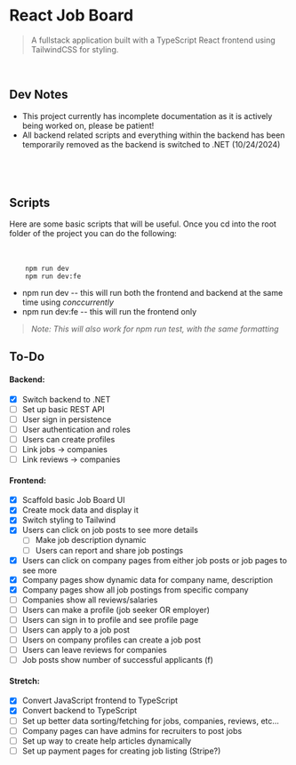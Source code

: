 # React Job Board  

> A fullstack application built with a TypeScript React frontend using TailwindCSS for styling. 

&nbsp;
## Dev Notes

+ This project currently has incomplete documentation as it is actively being worked on, please be patient!
+ All backend related scripts and everything within the backend has been temporarily removed as the backend is switched to .NET (10/24/2024)

&nbsp;
---
## Scripts
Here are some basic scripts that will be useful. Once you cd into the root folder of the project you can do the following:
&nbsp;  
&nbsp;  
&nbsp;  

```
    npm run dev
    npm run dev:fe
```
+ npm run dev -- this will run both the frontend and backend at the same time using _conccurrently_
+ npm run dev:fe -- this will run the frontend only
&nbsp;
>_Note: This will also work for npm run test, with the same formatting_



## To-Do  
#### Backend:
- [x] Switch backend to .NET
- [ ] Set up basic REST API
- [ ] User sign in persistence
- [ ] User authentication and roles
- [ ] Users can create profiles
- [ ] Link jobs -> companies
- [ ] Link reviews -> companies

#### Frontend:
- [x] Scaffold basic Job Board UI
- [x] Create mock data and display it
- [x] Switch styling to Tailwind
- [x] Users can click on job posts to see more details
    - [ ] Make job description dynamic
    - [ ] Users can report and share job postings
- [x] Users can click on company pages from either job posts or job pages to see more
- [x] Company pages show dynamic data for company name, description
- [x] Company pages show all job postings from specific company
- [ ] Companies show all reviews/salaries
- [ ] Users can make a profile (job seeker OR employer)
- [ ] Users can sign in to profile and see profile page
- [ ] Users can apply to a job post
- [ ] Users on company profiles can create a job post
- [ ] Users can leave reviews for companies
- [ ] Job posts show number of successful applicants (f)

#### Stretch:  
- [x] Convert JavaScript frontend to TypeScript
- [x] Convert backend to TypeScript
- [ ] Set up better data sorting/fetching for jobs, companies, reviews, etc...
- [ ] Company pages can have admins for recruiters to post jobs
- [ ] Set up way to create help articles dynamically
- [ ] Set up payment pages for creating job listing (Stripe?)